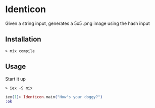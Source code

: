 # Identicon

Given a string input, generates a 5x5 .png image using the hash input

## Installation

```
> mix compile
```

## Usage

Start it up

```
> iex -S mix
```

```elixir
iex(1)> Identicon.main("How's your doggy?")
:ok
```
